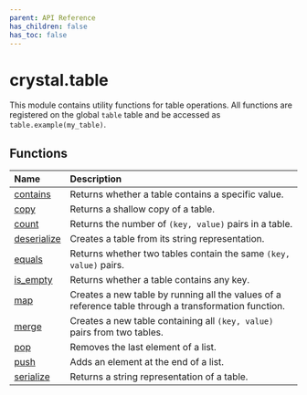 ```yaml
---
parent: API Reference
has_children: false
has_toc: false
---
```


# crystal.table

This module contains utility functions for table operations. All functions are registered on the global `table` table and be accessed as `table.example(my_table)`.

## Functions

| Name                             | Description                                                                                           |
| :------------------------------- | :---------------------------------------------------------------------------------------------------- |
| [contains](table_contains)       | Returns whether a table contains a specific value.                                                    |
| [copy](table_copy)               | Returns a shallow copy of a table.                                                                    |
| [count](table_count)             | Returns the number of `(key, value)` pairs in a table.                                                |
| [deserialize](table_deserialize) | Creates a table from its string representation.                                                       |
| [equals](table_equals)           | Returns whether two tables contain the same `(key, value)` pairs.                                     |
| [is_empty](table_is_empty)       | Returns whether a table contains any key.                                                             |
| [map](table_map)                 | Creates a new table by running all the values of a reference table through a transformation function. |
| [merge](table_merge)             | Creates a new table containing all `(key, value)` pairs from two tables.                              |
| [pop](table_pop)                 | Removes the last element of a list.                                                                   |
| [push](table_push)               | Adds an element at the end of a list.                                                                 |
| [serialize](table_serialize)     | Returns a string representation of a table.                                                           |
